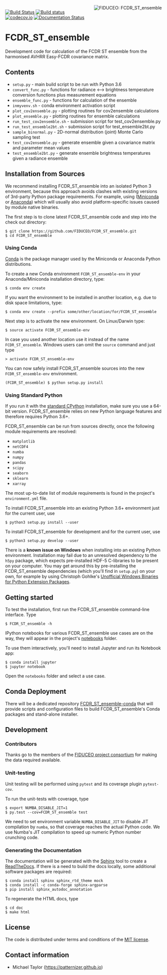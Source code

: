 <img alt="FIDUCEO: FCDR_ST_ensemble" align="right" src="http://www.fiduceo.eu/sites/default/files/FIDUCEO-logo.png">

[![Build Status](https://travis-ci.org/patternizer/ENSEMBLE_SST.svg?branch=master)](https://travis-ci.org/patternizer/ENSEMBLE_SST)
[![Build status](https://ci.appveyor.com/api/projects/status/leugvo8fq7nx6kym/branch/master?svg=true)](https://ci.appveyor.com/project/patternizer/ENSEMBLE_SST-core)
[![codecov.io](https://codecov.io/github/patternizer/ENSEMBLE_SST/coverage.svg?branch=master)](https://codecov.io/github/patternizer/ENSEMBLE_SST?branch=master)
[![Documentation Status](https://readthedocs.org/projects/ENSEMBLE_SST/badge/?version=latest)](http://ENSEMBLE_SST.readthedocs.io/en/latest/?badge=latest)
                
# FCDR_ST_ensemble

Development code for calculation of the FCDR ST ensemble from the harmonised AVHRR Easy-FCDR covariance matrix. 

## Contents

* `setup.py` - main build script to be run with Python 3.6
* `convert_func.py` - functions for radiance <--> brightness temperature conversion functions plus measurement equations
* `ensemble_func.py` - functions for calculation of the ensemble
* `inmyvenv.sh` - conda environment activation script
* `plot_cov2ensemble.py` - plotting routines for cov2ensemble calculations
* `plot_ensemble.py` - plotting routines for ensemble calculations
* `run_test_cov2ensemble.sh` - submission script for test_cov2ensemble.py
* `run_test_ensemble2bt.sh` - submission script for test_ensemble2bt.py
* `sample_binormal.py` - 2D-normal distribution (joint) Monte Carlo sampling test
* `test_cov2ensemble.py` - generate ensemble given a covariance matrix and parameter mean values
* `test_ensemble2bt.py` - generate ensemble brightness temperatures given a radiance ensemble

## Installation from Sources

We recommend installing FCDR_ST_ensemble into an isolated Python 3 environment, because this
approach avoids clashes with existing versions of 3rd-party Python package requirements. 
For example, using ([Miniconda](http://conda.pydata.org/miniconda.html) 
or [Anaconda](https://www.continuum.io/downloads)) which will usually also avoid platform-specific 
issues caused by module native binaries.

The first step is to clone latest FCDR_ST_ensemble code and step into the check out directory: 

    $ git clone https://github.com/FIDUCEO/FCDR_ST_ensemble.git
    $ cd FCDR_ST_ensemble

### Using Conda

[Conda](https://conda.io/docs/intro.html) is the package manager used by the Miniconda or 
Anaconda Python distributions.

To create a new Conda environment `FCDR_ST_ensemble-env` in your Anaconda/Miniconda installation directory, type:

    $ conda env create

If you want the environment to be installed in another location, e.g. due to disk space limitations, type:

    $ conda env create --prefix some/other/location/for/FCDR_ST_ensemble

Next step is to activate the new environment. On Linux/Darwin type:

    $ source activate FCDR_ST_ensemble-env

In case you used another location use it instead of the name `FCDR_ST_ensemble`.
Windows users can omit the `source` command and just type

    > activate FCDR_ST_ensemble-env

You can now safely install FCDR_ST_ensemble sources into the new `FCDR_ST_ensemble-env` environment.
    
    (FCDR_ST_ensemble) $ python setup.py install
    
### Using Standard Python 

If you run it with the [standard CPython](https://www.python.org/downloads/) installation,
make sure you use a 64-bit version. FCDR_ST_ensemble relies on new Python language features and therefore 
requires Python 3.6+.

FCDR_ST_ensemble can be run from sources directly, once the following module requirements are resolved:

* `matplotlib`
* `netCDF4`
* `numba`
* `numpy`
* `pandas`
* `scipy`
* `seaborn`
* `sklearn`
* `xarray`

The most up-to-date list of module requirements is found in the project's `environment.yml` file.

To install FCDR_ST_ensemble into an existing Python 3.6+ environment just for the current user, use

    $ python3 setup.py install --user
    
To install FCDR_ST_ensemble for development and for the current user, use

    $ python3 setup.py develop --user

There is a **known issue on Windows** when installing into an existing Python environment. Installation may
fail due to an unresolved dependency to the `h5py` package, which expects pre-installed 
HDF-5 C-libraries to be present on your computer. You may get around this by pre-installing the FCDR_ST_ensemble dependencies (which you'll find in `setup.py`) 
on your own, for example by using Christoph Gohlke's 
[Unofficial Windows Binaries for Python Extension Packages](http://www.lfd.uci.edu/~gohlke/pythonlibs/).

## Getting started

To test the installation, first run the FCDR_ST_ensemble command-line interface. Type
    
    $ FCDR_ST_ensemble -h

IPython notebooks for various FCDR_ST_ensemble use cases are on the way, they will appear in the project's
[notebooks](https://github.com/FIDUCEO/FCDR_ST_ensemble/tree/master/notebooks) folder.

To use them interactively, you'll need to install Jupyter and run its Notebook app:

    $ conda install jupyter
    $ jupyter notebook

Open the `notebooks` folder and select a use case.

## Conda Deployment

There will be a dedicated repository [FCDR_ST_ensemble-conda](https://github.com/FIDUCEO/FCDR_ST_ensemble/FCDR_ST_ensemble-conda)
that will provide scripts and configuration files to build FCDR_ST_ensemble's Conda packages and stand-alone installer.

## Development

### Contributors

Thanks go to the members of the [FIDUCEO project consortium](http://www.fiduceo.eu/partners) for making the data required available. 

### Unit-testing

Unit testing will be performed using `pytest` and its coverage plugin `pytest-cov`.

To run the unit-tests with coverage, type

    $ export NUMBA_DISABLE_JIT=1
    $ py.test --cov=FCDR_ST_ensemble test
    
We need to set environment variable `NUMBA_DISABLE_JIT` to disable JIT compilation by `numba`, so that 
coverage reaches the actual Python code. We use Numba's JIT compilation to speed up numeric Python 
number crunching code.

### Generating the Documentation

The documentation will be generated with the [Sphinx](http://www.sphinx-doc.org/en/stable/rest.html) tool to create
a [ReadTheDocs](http://FCDR_ST_ensemble.readthedocs.io/en/latest/?badge=latest). 
If there is a need to build the docs locally, some 
additional software packages are required:

    $ conda install sphinx sphinx_rtd_theme mock
    $ conda install -c conda-forge sphinx-argparse
    $ pip install sphinx_autodoc_annotation

To regenerate the HTML docs, type    
    
    $ cd doc
    $ make html

## License

The code is distributed under terms and conditions of the [MIT license](https://opensource.org/licenses/MIT).

## Contact information

* Michael Taylor (https://patternizer.github.io)


